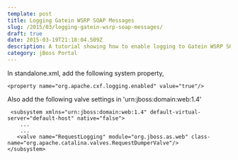 ```yaml
---
template: post
title: Logging Gatein WSRP SOAP Messages
slug: /2015/03/logging-gatein-wsrp-soap-messages/
draft: true
date: 2015-03-19T21:18:04.509Z
description: A tutorial showing how to enable logging to Gatein WSRP SOAP Messages
category: jBoss Portal
---
```

In standalone.xml, add the following system property,

```
<property name="org.apache.cxf.logging.enabled" value="true"/>
```
Also add the following valve settings in 'urn:jboss:domain:web:1.4'
```
 <subsystem xmlns="urn:jboss:domain:web:1.4" default-virtual-server="default-host" native="false">
    ...
	...
   <valve name="RequestLogging" module="org.jboss.as.web" class-name="org.apache.catalina.valves.RequestDumperValve"/>
</subsystem>
```
